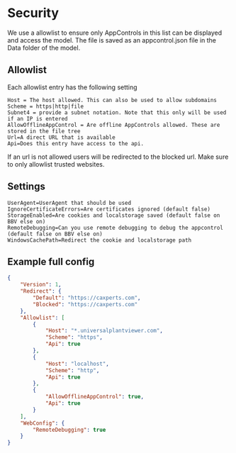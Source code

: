 # Security
We use a allowlist to ensure only AppControls in this list can be displayed and access the model.
The file is saved as an appcontrol.json file in the Data folder of the model.
## Allowlist
Each allowlist entry has the following setting
```
Host = The host allowed. This can also be used to allow subdomains
Scheme = https|http|file
Subnet4 = provide a subnet notation. Note that this only will be used if an IP is entered
AllowOfflineAppControl = Are offline AppControls allowed. These are stored in the file tree
Url=A direct URL that is available
Api=Does this entry have access to the api.
```
If an url is not allowed users will be redirected to the blocked url. Make sure to only allowlist trusted websites.

## Settings
```
UserAgent=UserAgent that should be used
IgnoreCertificateErrors=Are certificates ignored (default false)
StorageEnabled=Are cookies and localstorage saved (default false on BBV else on)
RemoteDebugging=Can you use remote debugging to debug the appcontrol (default false on BBV else on)
WindowsCachePath=Redirect the cookie and localstorage path
```

## Example full config
```json
{
    "Version": 1,
    "Redirect": {
        "Default": "https://caxperts.com",
        "Blocked": "https://caxperts.com"
    },
    "Allowlist": [
        {
            "Host": "*.universalplantviewer.com",
            "Scheme": "https",
            "Api": true
        },
        {
            "Host": "localhost",
            "Scheme": "http",
            "Api": true
        },
        {
            "AllowOfflineAppControl": true,
            "Api": true
        }
    ],
    "WebConfig": {
        "RemoteDebugging": true
    }
}
```